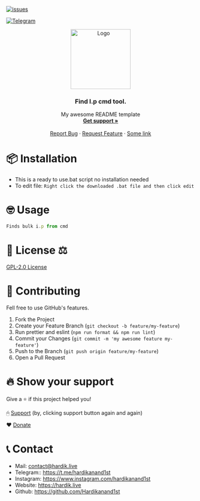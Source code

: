 [![issues](https://img.shields.io/github/issues/barbarbar338/readme-template?color=red&logo=github&style=for-the-badge)](https://github.com/Hardikanand1st/Find-I.P-with-.bat-file/issues)

[![Telegram](hardikanand1st.github.io/assets/telegram_logo_circle_icon_134012(1).png)](https://www.t.me/hardikanand1st)

<p align="center">
  <img src="https://hardikanand1st.github.io/assets/ip%20image.png" alt="Logo" width="160" height="160" />
  <h3 align="center">Find I.p cmd tool.</h3>

  <p align="center">
    My awesome README template
    <br />
    <a href="https://discord.gg/BjEJFwh"><strong>Get support »</strong></a>
    <br />
    <br />
    <a href="https://github.com/barbarbar338/readme-template/issues">Report Bug</a>
    ·
    <a href="https://github.com/barbarbar338/readme-template/issues">Request Feature</a>
    ·
    <a href="https://bariscodes.me/">Some link</a>
  </p>
</p>

# 📦 Installation

-   This is a ready to use.bat script no installation needed
-   To edit file: `Right click the downloaded .bat file and then click edit`

# 🤓 Usage

```js
Finds bulk i.p from cmd
```

# 📄 License ⚖

[GPL-2.0 License](https://github.com/Hardikanand1st/Find-I.P-with-.bat-file/blob/main/LICENSE)

# 🧦 Contributing

Fell free to use GitHub's features.

1. Fork the Project
2. Create your Feature Branch (`git checkout -b feature/my-feature`)
3. Run prettier and eslint (`npm run format && npm run lint`)
4. Commit your Changes (`git commit -m 'my awesome feature my-feature'`)
5. Push to the Branch (`git push origin feature/my-feature`)
6. Open a Pull Request

# 🔥 Show your support

Give a ⭐️ if this project helped you!

🖱 [Support](https://hardik.live/support)
(by, clicking support button again and again)

❤️ [Donate](https://hardik.live/support)

# 📞 Contact

-   Mail: contact@hardik.live
-   Telegram:: https://t.me/hardikanand1st
-   Instagram: https://www.instagram.com/hardikanand1st
-   Website: https://hardik.live
-   Github: https://github.com/Hardikanand1st
